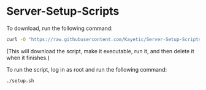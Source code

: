 # Server-Setup-Scripts

To download, run the following command:

```bash
curl -O "https://raw.githubusercontent.com/Kayetic/Server-Setup-Scripts/main/general.sh" && chmod +x general.sh && sudo bash && ./general.sh && rm general.sh
```

(This will download the script, make it executable, run it, and then delete it when it finishes.)

To run the script, log in as root and run the following command:

```bash
./setup.sh
```
